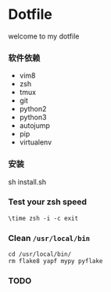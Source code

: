 # Dotfile

welcome to my dotfile

### 软件依赖

- vim8
- zsh
- tmux
- git
- python2
- python3
- autojump
- pip
- virtualenv

### 安装

sh install.sh


### Test your zsh speed

```
\time zsh -i -c exit
```

### Clean `/usr/local/bin`

```shell
cd /usr/local/bin/
rm flake8 yapf mypy pyflake
```

### TODO
